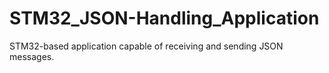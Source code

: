 # STM32_JSON-Handling_Application
STM32-based application capable of receiving and sending JSON messages.
